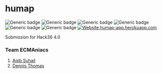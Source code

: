 # humap
![Generic badge](https://img.shields.io/badge/version-1.69-brightgreen.svg)
![Generic badge](https://img.shields.io/badge/optimised-0%25-critical.svg)
![Generic badge](https://img.shields.io/badge/built%20with-love-important.svg)
![Generic badge](https://img.shields.io/badge/built%20by-code%20babes-ff69b4.svg)
![Generic badge](https://img.shields.io/badge/ctrl+c-ctrl+v-blue.svg)
![Generic badge](https://img.shields.io/badge/designed%20in-ms%20paint-blueviolet.svg)
[![Website humap-app.herokuapp.com](https://img.shields.io/website-up-down-green-red/https/humap-app.herokuapp.com.svg)](https://humap-app.herokuapp.com/)

Submission for Hack36 4.0

### Team ECMAniacs
1. [Aqib Suhail](https://github.com/geeqib23)
2. [Dennis Thomas](https://github.com/DNA5769)
